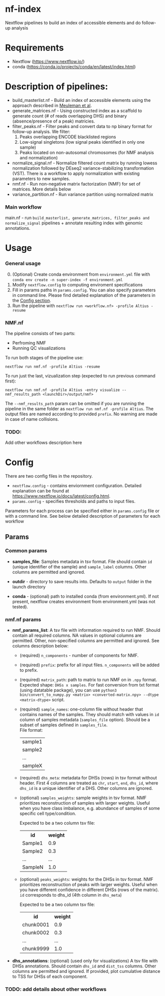 # nf-index
Nextflow pipelines to build an index of accessible elements and do follow-up analysis

# Requirements
- Nextflow (https://www.nextflow.io/)
- conda (https://conda.io/projects/conda/en/latest/index.html)


# Description of pipelines:
- build_masterlist.nf - Build an index of accessible elements using the approach described in [Meuleman et al](https://www.nature.com/articles/s41586-020-2559-3).
- generate_matrices.nf - Using constructed index as a scaffold to generate count (# of reads overlapping DHS) and binary (absence/presence of a peak) matricies.
- filter_peaks.nf - Filter peaks and convert data to np binary format for follow-up analysis. We filter:<br>
  1) Peaks overlapping ENCODE blacklisted regions
  2) Low-signal singletons (low signal peaks identified in only one sample)
  3) Peaks located on non-autosomal chromosomes (for NMF analysis and normalization)
- normalize_signal.nf - Normalize filtered count matrix by running lowess normalization followed by DEseq2 variance-stabilizing transformation (VST). There is a workflow to apply normalization with existing parameters to new samples.
- nmf.nf - Run non-negative matrix factorization (NMF) for set of matrices. More details below
- variance_partition.nf - Run variance partition using normalized matrix
### Main workflow
main.nf - run `build_masterlist, generate_matrices, filter_peaks and normalize_signal` pipelines + annotate resulting index with genomic annotations.

# Usage
### General usage
 0) (Optional) Create conda environment from `environment.yml` file with ```conda env create -n super-index -f environment.yml```
 1) Modify `nextflow.config` to computing enviroment specifications
 2) Fill in params paths in ```params.config```. You can also specify parameters in command line. Please find detailed explanation of the parameters in the [Config section](#config).
 3) Run the pipeline with `nextflow run <workflow.nf> -profile Altius -resume`

### NMF.nf
The pipeline consists of two parts:
- Perfroming NMF
- Running QC visualizations

To run both stages of the pipeline use:
```
nextflow run nmf.nf -profile Altius -resume
```

To run just the last, vizualization step (expected to run previous command first):
```
nextflow run nmf.nf -profile Altius -entry visualize --nmf_results_path <launchDir>/output/nmf>
```
The `--nmf_results_path` param can be omitted if you are running the pipeline in the same folder as `nextflow run nmf.nf -profile Altius`. The output files are named according to provided `prefix`. No warning are made in case of name collisions.
### TODO:
Add other workflows description here

# Config
There are two config files in the repository.
- ```nextflow.config``` - contains enviornment configuration. Detailed explanation can be found at https://www.nextflow.io/docs/latest/config.html. 
- ```params.config``` - specifies thresholds and paths to input files.

Parameters for each process can be specified either in ```params.config``` file or with a command line. See below detailed description of parameters for each workflow
## Params
### Common params

- **samples_file**: Samples metadata in tsv format. File should contain `id` (unique identifier of the sample) and `sample_label` columns. Other columns are permitted and ignored.

- **outdir** - directory to save results into. Defaults to `output` folder in the launch directory
- **conda** - (optional) path to installed conda (from environment.yml). If not present, nextflow creates environment from environment.yml (was not tested).


### nmf.nf params

- **nmf_params_list**: A tsv file with information required to run NMF. Should contain all required columns. NA values in optional columns are permitted. Other, non-specified columns are permitted and ignored. See columns description below:
    + (required) `n_components` - number of components for NMF. 
    + (required) `prefix`: prefix for all input files. `n_components` will be added to prefix.
    + (required) `matrix_path`: path to matrix to run NMF on in `.npy` format. Expected shape: `DHSs x samples`. For fast conversion from txt format (using datatable package), you can use `python3 bin/convert_to_numpy.py <matrix> <converted-matrix.npy> --dtype <matrix-dtype>` script.
    + (required) `sample_names`: one-column file without header that contains names of the samples. They should match with values in `id` column of samples metadata (`samples_file` option). Should be a subset of samples defined in `samples_file`.<br> File format: <br>
        <table>
        <tr>
            <td>sample1</td>
        </tr>
        <tr>
            <td>sample2</td>
        </tr>
        <tr>
            <td>...</td>
        </tr>
        <tr>
            <td>sampleX</td>
        </tr>
        </table>
    + (required) `dhs_meta`: metadata for DHSs (rows) in tsv format without header. First 4 columns are treated as `chr`, `start`, `end`, `dhs_id`, where `dhs_id` is a unique identifier of a DHS. Other columns are ignored.
    + (optional) `samples_weights`: sample weights in tsv format. NMF prioritizes reconstruction of samples with larger weights. Useful when you have class imbalance, e.g. abundance of samples of some specific cell type/condition.
    
        Expected to be a two column tsv file: <br>
        <table>
            <tr>
                <th>id</th>
                <th>weight</th>
            </tr>
            <tr>
                <td>Sample1</td>
                <td>0.9</td>
            </tr>
            <tr>
                <td>Sample2</td>
                <td>0.3</td>
            </tr>
            <tr>
                <td>...</td>
                <td>...</td>
            </tr>
            <tr>
                <td>SampleN</td>
                <td>1.0</td>
            </tr>
        </table>

    + (optional) `peaks_weights`: weights for the DHSs in tsv format. NMF prioritizes reconstruction of peaks with larger weights. Useful when you have different confidence in different DHSs (rows of the matrix). `id` corresponds to dhs_id (4th column in `dhs_meta`)
    
        Expected to be a two column tsv file:<br>
            <table>
        <tr>
            <th>id</th>
            <th>weight</th>
        </tr>
        <tr>
            <td>chunk0001</td>
            <td>0.9</td>
        </tr>
        <tr>
            <td>chunk0002</td>
            <td>0.3</td>
        </tr>
        <tr>
            <td>...</td>
            <td>...</td>
        </tr>
        <tr>
            <td>chunk9999</td>
            <td>1.0</td>
        </tr>
        </table>

- **dhs_annotations**: (optional)
  (used only for visualizations) A tsv file with DHSs annotations. Should contain `dhs_id` and `dist_tss` columns. Other columns are permitted and ignored. If provided, plot cumulative distance to TSS for DHSs of each component. 


### TODO: add details about other workflows




